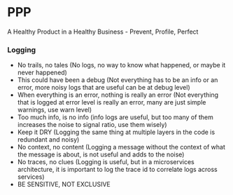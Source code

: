 # PPP

A Healthy Product in a Healthy Business - Prevent, Profile, Perfect

### Logging

- No trails, no tales (No logs, no way to know what happened, or maybe it never happened)
- This could have been a debug (Not everything has to be an info or an error, more noisy logs that are useful can be at debug level)
- When everything is an error, nothing is really an error (Not everything that is logged at error level is really an error, many are just simple warnings, use warn level)
- Too much info, is no info (info logs are useful, but too many of them increases the noise to signal ratio, use them wisely)
- Keep it DRY (Logging the same thing at multiple layers in the code is redundant and noisy)
- No context, no content (Logging a message without the context of what the message is about, is not useful and adds to the noise)
- No traces, no clues (Logging is useful, but in a microservices architecture, it is important to log the trace id to correlate logs across services)
- BE SENSITIVE, NOT EXCLUSIVE
